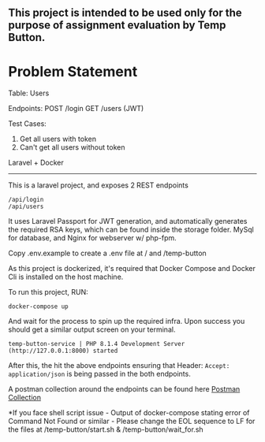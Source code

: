 ## This project is intended to be used only for the purpose of assignment evaluation by Temp Button.

# 

# Problem Statement

Table: Users

Endpoints:
    POST /login
    GET /users (JWT)


Test Cases:
1. Get all users with token
2. Can't get all users without token


Laravel + Docker


-------


This is a laravel project, and exposes 2 REST endpoints 

    /api/login
    /api/users

It uses Laravel Passport for JWT generation, and automatically generates the required RSA keys, which can be found inside the storage folder. MySql for database, and Nginx for webserver w/ php-fpm. 

Copy .env.example to create a .env file at / and /temp-button

As this project is dockerized, it's required that Docker Compose and Docker Cli is installed on the host machine. 

To run this project, RUN:

    docker-compose up

And wait for the process to spin up the required infra. Upon success you should get a similar output screen on your terminal. 

```temp-button-service | Starting Laravel development server: http://127.0.0.1:8000
temp-button-service | PHP 8.1.4 Development Server (http://127.0.0.1:8000) started
```

After this, the hit the above endpoints ensuring that Header: `Accept: application/json` is being passed in the both endpoints. 

A postman collection around the endpoints can be found here [Postman Collection](https://documenter.getpostman.com/view/2494122/UyxhmmbJ) 

*If you face shell script issue - Output of docker-compose stating error of Command Not Found or similar - Please change the EOL sequence to LF for the files at /temp-button/start.sh & /temp-button/wait_for.sh 